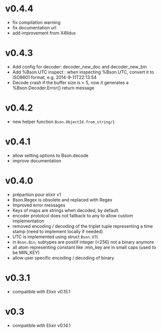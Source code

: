 # v0.4.4
* fix compilation warning
* fix documentation url
* add improvement from X4lldux
# v0.4.3
* Add config for decoder: decoder_new_doc and decoder_new_bin 
* Add %Bson.UTC inspect : when inspecting %Bson.UTC, convert it to ISO8601 format, e.g. 2014-9-11T22:13:54
* Decode crash if the buffer size is < 5, now it generates a %Bson.Decoder.Error{} return message
# v0.4.2
* new helper function `Bson.ObjectId.from_string/1`
# v0.4.1
* allow setting options to Bson.decode
* improve documentation
# v0.4.0
* prépartion pour elixir v1
* Bson.Regex is obsolete and replaced with Regex
* Improved error messages
* Keys of maps are strings when decoded, by default
* encoder prototcol does not fallback to any to allow custom implementation
* removed encoding / decoding of the triplet tuple representing a time stamp (need to implement locally if needed)
* UTC is implemented using struct `Bson.UTC`
* in `Bson.Bin`, subtypes are positif integer (<256) not a binary anymore
* all atom representing constant like :min_key are in small caps (used to be MIN_KEY)
* allow user specific encoding / decoding of binary
# v0.3.1
* compatible with Elixir v0.15.1
# v0.3
* compatible with Elixir v0.14.1
